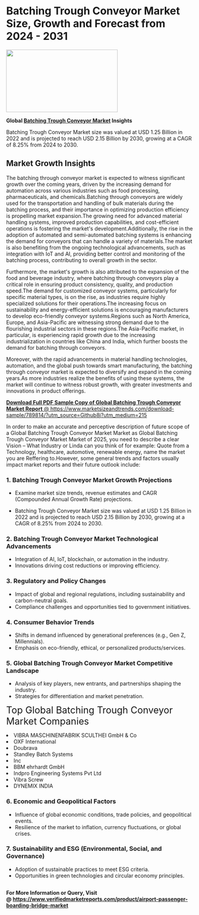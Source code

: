 <H1>Batching Trough Conveyor Market Size, Growth and Forecast from 2024 - 2031</H1><img class="aligncenter size-medium wp-image-584254" src="https://thirdeyenews.in/wp-content/uploads/2024/09/Global-Market-Research-300x168.jpeg" alt="" width="300" height="168" /><p><strong>Global&nbsp;<a href="https://www.marketsizeandtrends.com/download-sample/789814/?utm_source=Github8j?utm_medium=215">Batching Trough Conveyor Market</a> Insights</strong></p><p>Batching Trough Conveyor Market size was valued at USD 1.25 Billion in 2022 and is projected to reach USD 2.15 Billion by 2030, growing at a CAGR of 8.25% from 2024 to 2030.</p><p><h2>Market Growth Insights</h2> <p>The batching through conveyor market is expected to witness significant growth over the coming years, driven by the increasing demand for automation across various industries such as food processing, pharmaceuticals, and chemicals.Batching through conveyors are widely used for the transportation and handling of bulk materials during the batching process, and their importance in optimizing production efficiency is propelling market expansion.The growing need for advanced material handling systems, improved production capabilities, and cost-efficient operations is fostering the market's development.Additionally, the rise in the adoption of automated and semi-automated batching systems is enhancing the demand for conveyors that can handle a variety of materials.The market is also benefiting from the ongoing technological advancements, such as integration with IoT and AI, providing better control and monitoring of the batching process, contributing to overall growth in the sector.</p> <p><a href="#"></a></p> <p>Furthermore, the market's growth is also attributed to the expansion of the food and beverage industry, where batching through conveyors play a critical role in ensuring product consistency, quality, and production speed.The demand for customized conveyor systems, particularly for specific material types, is on the rise, as industries require highly specialized solutions for their operations.The increasing focus on sustainability and energy-efficient solutions is encouraging manufacturers to develop eco-friendly conveyor systems.Regions such as North America, Europe, and Asia-Pacific are witnessing strong demand due to the flourishing industrial sectors in these regions.The Asia-Pacific market, in particular, is experiencing rapid growth due to the increasing industrialization in countries like China and India, which further boosts the demand for batching through conveyors.</p> <p>Moreover, with the rapid advancements in material handling technologies, automation, and the global push towards smart manufacturing, the batching through conveyor market is expected to diversify and expand in the coming years.As more industries realize the benefits of using these systems, the market will continue to witness robust growth, with greater investments and innovations in product offerings.</p> <p><a href="#"></p><p><span class=""><strong>Download Full PDF Sample Copy of Global Batching Trough Conveyor Market Report</strong> @ <a href="https://www.marketsizeandtrends.com/download-sample/789814/?utm_source=Github8j?utm_medium=215" target="_blank">https://www.marketsizeandtrends.com/download-sample/789814/?utm_source=Github8j?utm_medium=215</a></span></p><p>In order to make an accurate and perceptive description of future scope of a Global&nbsp;Batching Trough Conveyor Market Market as Global&nbsp;Batching Trough Conveyor Market Market of 2025, you need to describe a clear Vision &ndash; What Industry or Linda can you think of for example: Quote from a Technology, healthcare, automotive, renewable energy, name the market you are Reffering to.However, some general trends and factors usually impact market reports and their future outlook include:</p><h3>1.&nbsp;<strong>Batching Trough Conveyor Market Growth Projections</strong></h3><ul><li>Examine market size trends, revenue estimates and CAGR (Compounded Annual Growth Rate) projections.</li><li><p>Batching Trough Conveyor Market size was valued at USD 1.25 Billion in 2022 and is projected to reach USD 2.15 Billion by 2030, growing at a CAGR of 8.25% from 2024 to 2030.</p></li></ul><h3>2.&nbsp;<strong>Batching Trough Conveyor Market Technological Advancements</strong></h3><ul><li>Integration of AI, IoT, blockchain, or automation in the industry.</li><li>Innovations driving cost reductions or improving efficiency.</li></ul><h3>3.&nbsp;<strong>Regulatory and Policy Changes</strong></h3><ul><li>Impact of global and regional regulations, including sustainability and carbon-neutral goals.</li><li>Compliance challenges and opportunities tied to government initiatives.</li></ul><h3>4.&nbsp;<strong>Consumer Behavior Trends</strong></h3><ul><li>Shifts in demand influenced by generational preferences (e.g., Gen Z, Millennials).</li><li>Emphasis on eco-friendly, ethical, or personalized products/services.</li></ul><h3>5.&nbsp;<strong>Global Batching Trough Conveyor Market Competitive Landscape</strong></h3><ul><li>Analysis of key players, new entrants, and partnerships shaping the industry.</li><li>Strategies for differentiation and market penetration.</li></ul><p data-pm-slice="1 1 []"><span style="color: inherit; font-family: inherit; font-size: 25px;">Top Global Batching Trough Conveyor Market Companies</span></p><div class="" data-test-id=""><p><li>VIBRA MASCHINENFABRIK SCULTHEI GmbH & Co</li><li> OXF International</li><li> Doubrava</li><li> Standley Batch Systems</li><li> Inc</li><li> BBM ehrhardt GmbH</li><li> Indpro Engineering Systems Pvt Ltd</li><li> Vibra Screw</li><li> DYNEMIX INDIA</li></p></div><h3>6.&nbsp;<strong>Economic and Geopolitical Factors</strong></h3><ul><li>Influence of global economic conditions, trade policies, and geopolitical events.</li><li>Resilience of the market to inflation, currency fluctuations, or global crises.</li></ul><h3>7.&nbsp;<strong>Sustainability and ESG (Environmental, Social, and Governance)</strong></h3><ul><li>Adoption of sustainable practices to meet ESG criteria.</li><li>Opportunities in green technologies and circular economy principles.</li></ul><h2><strong style="font-size: 14px;">For More Information or Query, Visit @&nbsp;</strong><a style="background-color: #ffffff; font-size: 14px;" href="https://www.marketsizeandtrends.com/report/batching-trough-conveyor-market/" target="_blank">https://www.verifiedmarketreports.com/product/airport-passenger-boarding-bridge-market</a></h2>